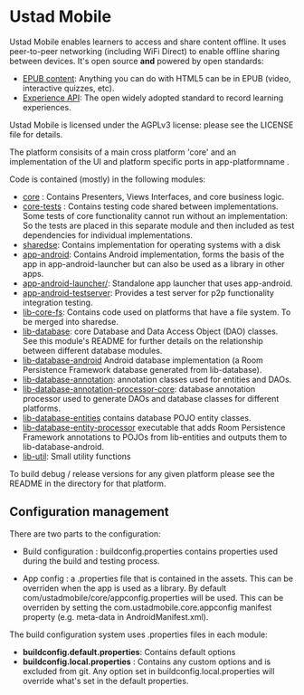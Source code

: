 # Ustad Mobile

Ustad Mobile enables learners to access and share content offline. It uses peer-to-peer networking 
(including WiFi Direct) to enable offline sharing between devices. It's open source __and__ 
powered by open standards:

* [EPUB content](http://idpf.org/epub): Anything you can do with HTML5 can be in EPUB (video, interactive quizzes, etc).
* [Experience API](http://www.tincanapi.com): The open widely adopted standard to record learning experiences.

Ustad Mobile is licensed under the AGPLv3 license: please see the LICENSE file for details.

The platform consisits of a main cross platform 'core' and an implementation of the UI and platform specific ports in app-platformname .

Code is contained (mostly) in the following modules:
* [core](core/) : Contains Presenters, Views Interfaces, and core business logic.
* [core-tests](core-tests/) : Contains testing code shared between implementations. Some tests of core functionality cannot run without an implementation: So the tests are placed in this separate module and then included as test dependencies for individual implementations.
* [sharedse](sharedse/): Contains implementation for operating systems with a disk
* [app-android](app-android/): Contains Android implementation, forms the basis of the app in
  app-android-launcher but can also be used as a library in other apps.
* [app-android-launcher/](app-android-launcher/): Standalone app launcher that uses app-android.
* [app-android-testserver](app-android-testserver/): Provides a test server for p2p functionality integration testing.
* [lib-core-fs](lib-core-fs/): Contains code used on platforms that have a file system. To be
merged into sharedse.
* [lib-database](lib-database/): core Database and Data Access Object (DAO) classes. See this
module's README for further details on the relationship between different database modules.
* [lib-database-android](lib-database-android/) Android database
implementation (a Room Persistence Framework database generated from lib-database).
* [lib-database-annotation](lib-database-annotation/): annotation classes used for entities
 and DAOs.
* [lib-database-annotation-processor-core](lib-database-annotation-processor-core/): database annotation processor
  used to generate DAOs and database classes for different platforms.
* [lib-database-entities](lib-database-entities/) contains database POJO entity classes.
* [lib-database-entity-processor](lib-database-entity-processor/) executable that adds Room Persistence Framework
annotations to POJOs from lib-entities and outputs them to lib-database-android.
* [lib-util](lib-util/): Small utility functions


To build debug / release versions for any given platform please see the README in the directory for that platform.

## Configuration management

There are two parts to the configuration:

* Build configuration : buildconfig.properties contains properties used
during the build and testing process.

* App config : a .properties file that is contained in the assets. This can be overriden when the
  app is used as a library. By default com/ustadmobile/core/appconfig.properties will be used. This
  can be overriden by setting the com.ustadmobile.core.appconfig manifest property (e.g. meta-data
  in AndroidManifest.xml).

The build configuration system uses .properties files in each module: 
* **buildconfig.default.properties**: Contains default options
* **buildconfig.local.properties** : Contains any custom options and is excluded from git. Any option set in buildconfig.local.properties will override what's set in the default properties.


